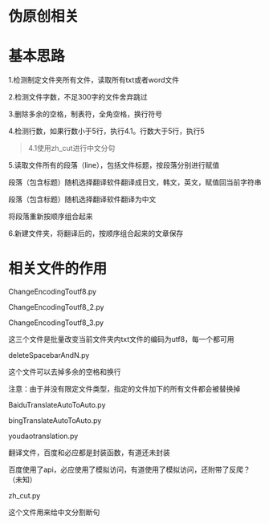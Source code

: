 # 伪原创相关

基本思路
======

1.检测制定文件夹所有文件，读取所有txt或者word文件

2.检测文件字数，不足300字的文件舍弃跳过

3.删除多余的空格，制表符，全角空格，换行符号

4.检测行数，如果行数小于5行，执行4.1。行数大于5行，执行5

>4.1使用zh_cut进行中文分句

5.读取文件所有的段落（line），包括文件标题，按段落分别进行赋值

段落（包含标题）随机选择翻译软件翻译成日文，韩文，英文，赋值回当前字符串

段落（包含标题）随机选择翻译软件翻译为中文

将段落重新按顺序组合起来

6.新建文件夹，将翻译后的，按顺序组合起来的文章保存



相关文件的作用
===
ChangeEncodingToutf8.py

ChangeEncodingToutf8_2.py

ChangeEncodingToutf8_3.py

这三个文件是批量改变当前文件夹内txt文件的编码为utf8，每一个都可用

deleteSpacebarAndN.py

这个文件可以去掉多余的空格和换行

注意：由于并没有限定文件类型，指定的文件加下的所有文件都会被替换掉

BaiduTranslateAutoToAuto.py

bingTranslateAutoToAuto.py

youdaotranslation.py

翻译文件，百度和必应都是封装函数，有道还未封装

百度使用了api，必应使用了模拟访问，有道使用了模拟访问，还附带了反爬？（未知）

zh_cut.py

这个文件用来给中文分割断句
